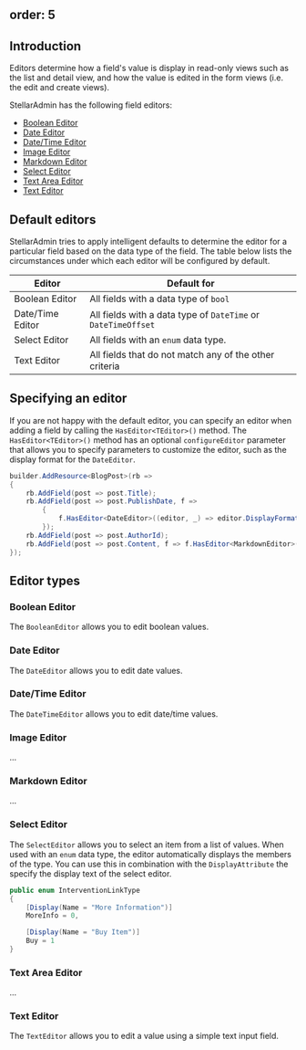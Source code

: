 order: 5
---

## Introduction

Editors determine how a field's value is display in read-only views such as the list and detail view, and how the value is edited in the form views (i.e. the edit and create views).

StellarAdmin has the following field editors:

* [Boolean Editor](#boolean-editor)
* [Date Editor](#date-editor)
* [Date/Time Editor](#datetime-editor)
* [Image Editor](#image-editor)
* [Markdown Editor](#markdown-editor)
* [Select Editor](#select-editor)
* [Text Area Editor](#text-area-editor)
* [Text Editor](#text-editor)

## Default editors

StellarAdmin tries to apply intelligent defaults to determine the editor for a particular field based on the data type of the field. The table below lists the circumstances under which each editor will be configured by default.

Editor | Default for
---------|----------
 Boolean Editor | All fields with a data type of `bool`
 Date/Time Editor | All fields with a data type of `DateTime` or `DateTimeOffset`
 Select Editor | All fields with an `enum` data type.
 Text Editor | All fields that do not match any of the other criteria

## Specifying an editor

If you are not happy with the default editor, you can specify an editor when adding a field by calling the `HasEditor<TEditor>()` method. The `HasEditor<TEditor>()` method has an optional `configureEditor` parameter that allows you to specify parameters to customize the editor, such as the display format for the `DateEditor`.

```cs
builder.AddResource<BlogPost>(rb =>
{
    rb.AddField(post => post.Title);
    rb.AddField(post => post.PublishDate, f => 
        {
            f.HasEditor<DateEditor>((editor, _) => editor.DisplayFormat = "FFF");
        });
    rb.AddField(post => post.AuthorId);
    rb.AddField(post => post.Content, f => f.HasEditor<MarkdownEditor>());
});
```

## Editor types

### Boolean Editor

The `BooleanEditor` allows you to edit boolean values.

### Date Editor

The `DateEditor` allows you to edit date values.

### Date/Time Editor

The `DateTimeEditor` allows you to edit date/time values.

### Image Editor

...

### Markdown Editor

...

### Select Editor

The `SelectEditor` allows you to select an item from a list of values. When used with an `enum` data type, the editor automatically displays the members of the type. You can use this in combination with the `DisplayAttribute` the specify the display text of the select editor.

```cs
public enum InterventionLinkType
{
    [Display(Name = "More Information")]
    MoreInfo = 0,

    [Display(Name = "Buy Item")]
    Buy = 1
}
```

### Text Area Editor

...

### Text Editor

The `TextEditor` allows you to edit a value using a simple text input field.

